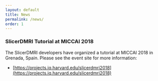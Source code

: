 ```yaml
---
layout: default
title: News
permalink: /news/
order: 1
---
```


### SlicerDMRI Tutorial at MICCAI 2018

The SlicerDMRI developers have organized a tutorial at MICCAI 2018 in Grenada, Spain. Please see the event site for more information:

- [https://projects.iq.harvard.edu/slicerdmri2018](https://projects.iq.harvard.edu/slicerdmri2018)
